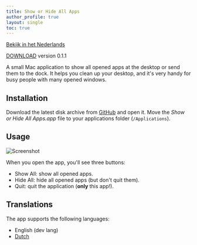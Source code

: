 ```yaml
---
title: Show or Hide All Apps
author_profile: true
layout: single
toc: true
---
```


[Bekijk in het Nederlands](/show-hide-apps/nl.html)

<a class="btn btn--inverse" href="https://github.com/garraflavatra/show-hide-apps/releases/latest">DOWNLOAD</a> version 0.1.1

A small Mac application to show all opened apps at the desktop or send them to the dock. It helps you clean up your desktop, and it's very handy for busy people with many opened windows.

## Installation

Download the latest disk archive from [GitHub](https://github.com/garraflavatra/show-hide-apps/releases/latest) and open it. Move the *Show or Hide All Apps.app* file to your applications folder (`/Applications`).

## Usage

![Screenshot](https://garraflavatra.github.io/show-hide-apps/app-english.png)

When you open the app, you'll see three buttons:

- Show All: show all opened apps.
- Hide All: hide all opened apps (but don't quit them).
- Quit: quit the application (**only** this app!).

## Translations

The app supports the following languages:

- English (dev lang)
- [Dutch](/show-hide-apps/nl.html)
